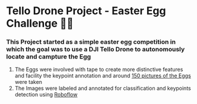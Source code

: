 # Tello Drone Project - Easter Egg Challenge 🐇🥚

### This Project started as a simple easter egg competition in which the goal was to use a DJI Tello Drone to autonomously locate and campture the Egg

1. The Eggs were involved with tape to create more distinctive features and facility the keypoint annotation and around [150 pictures of the Eggs](/Eggs_Pose_Images) were taken
2. The Images were labeled and annotated for classification and keypoints detection using [Roboflow](https://roboflow.com/)
